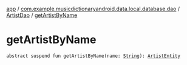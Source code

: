 [app](../../index.md) / [com.example.musicdictionaryandroid.data.local.database.dao](../index.md) / [ArtistDao](index.md) / [getArtistByName](./get-artist-by-name.md)

# getArtistByName

`abstract suspend fun getArtistByName(name: `[`String`](https://kotlinlang.org/api/latest/jvm/stdlib/kotlin/-string/index.html)`): `[`ArtistEntity`](../../com.example.musicdictionaryandroid.data.local.database.entity/-artist-entity/index.md)